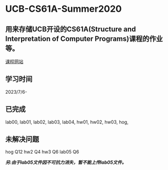 # UCB-CS61A-Summer2020

**用来存储UCB开设的CS61A(Structure and Interpretation of Computer Programs)课程的作业等。**
---
[课程网站](https://inst.eecs.berkeley.edu/~cs61a/su20)

## 学习时间
2023/7/6-

## 已完成
  lab00, lab01, lab02, lab03, lab04,
  hw01, hw02, hw03,
  hog,

## 未解决问题
  hog Q12
  hw2 Q4
  hw3 Q6
  lab05 Q6

***另:由于lab05文件因不可抗力消失，暂不能上传lab05文件。***
